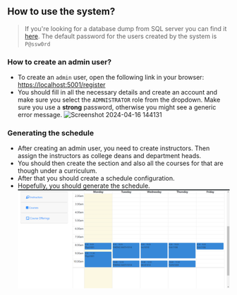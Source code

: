 ## How to use the system?
> If you're looking for a database dump from SQL server you can find it [here](https://drive.google.com/file/d/1cIRQlve0FuZlnZ68Kl_KbX6CiqhvZkKb/view?usp=drivesdk).
> The default password for the users created by the system is `P@ssw0rd`

### How to create an admin user?
* To create an `admin` user, open the following link in your browser: [https://localhost:5001/register](https://localhost:5001/register)
* You should fill in all the necessary details and create an account and make sure you select the `ADMNISTRATOR` role from the dropdown. Make sure you use a **strong** password, otherwise you might see a generic error message.
![Screenshot 2024-04-16 144131](https://github.com/nebiyuelias1/scheduling-system/assets/25957442/5d647dd4-4ab7-4f90-ab9e-11d28fefb314)

### Generating the schedule
* After creating an admin user, you need to create instructors. Then assign the instructors as college deans and department heads.
* You should then create the section and also all the courses for that are though under a curriculum.
* After that you should create a schedule configuration.
* Hopefully, you should generate the schedule.
![Schedule](screenshots/Schedule.png)
